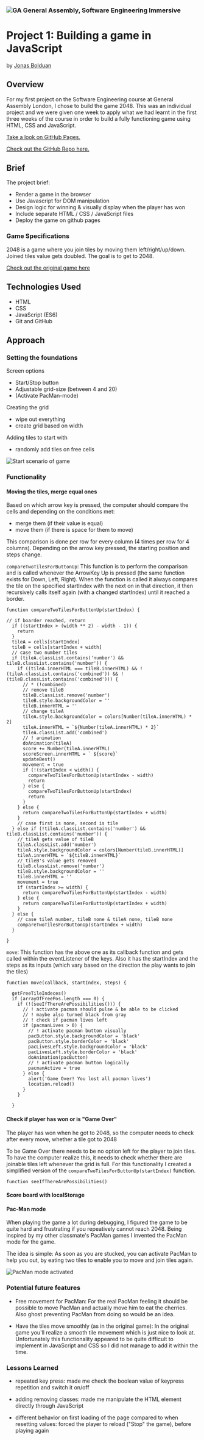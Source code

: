 ### ![GA](https://cloud.githubusercontent.com/assets/40461/8183776/469f976e-1432-11e5-8199-6ac91363302b.png) General Assembly, Software Engineering Immersive
# Project 1: Building a game in JavaScript

by [Jonas Bolduan](https://github.com/jonasbee)

## Overview

For my first project on the Software Engineering course at General Assembly London, I chose to build the game 2048. This was an individual project and we were given one week to apply what we had learnt in the first three weeks of the course in order to build a fully functioning game using HTML, CSS and JavaScript. 

[Take a look on GitHub Pages.](https://jonasbee.github.io/project-1/)

[Check out the GitHub Repo here.](https://github.com/jonasbee/project-1)

## Brief

The project brief:

- Render a game in the browser
- Use Javascript for DOM manipulation
- Design logic for winning & visually display when the player has won
- Include separate HTML / CSS / JavaScript files
- Deploy the game on github pages

### Game Specifications

2048 is a game where you join tiles by moving them left/right/up/down. Joined tiles value gets doubled. The goal is to get to 2048.

[Check out the original game here](https://play2048.co)

## Technologies Used

- HTML
- CSS
- JavaScript (ES6)
- Git and GitHub

## Approach

### Setting the foundations

Screen options
- Start/Stop button
- Adjustable grid-size (between 4 and 20)
- (Activate PacMan-mode)

Creating the grid
- wipe out everything
- create grid based on width

Adding tiles to start with
- randomly add tiles on free cells

<img src="./images/screenshots/start-scenario.png" alt="Start scenario of game">

### Functionality

#### Moving the tiles, merge equal ones

Based on which arrow key is pressed, the computer should compare the cells and depending on the conditions met:
- merge them (if their value is equal)
- move them (if there is space for them to move)

This comparison is done per row for every column (4 times per row for 4 columns). Depending on the arrow key pressed, the starting position and steps change.

`compareTwoTilesForButtonUp`: This function is to perform the comparison and is called whenever the ArrowKey Up is pressed (the same function exists for Down, Left, Right). When the function is called it always compares the tile on the specified startIndex with the next on in that direction, it then recursively calls itself again (with a changed startIndex) until it reached a border.
```
function compareTwoTilesForButtonUp(startIndex) {

// if boarder reached, return
  if ((startIndex > (width ** 2) - width - 1)) {
    return
  }
  tileA = cells[startIndex]
  tileB = cells[startIndex + width]
  // case two number tiles
  if (tileA.classList.contains('number') && tileB.classList.contains('number')) {
    if ((tileA.innerHTML === tileB.innerHTML) && !(tileA.classList.contains('combined')) && !(tileB.classList.contains('combined'))) {
      // * (!combined)
      // remove tileB
      tileB.classList.remove('number')
      tileB.style.backgroundColor = ''
      tileB.innerHTML = ''
      // change tileA
      tileA.style.backgroundColor = colors[Number(tileA.innerHTML) * 2]
      tileA.innerHTML = `${Number(tileA.innerHTML) * 2}`
      tileA.classList.add('combined')
      // ! animation
      doAnimation(tileA)
      score += Number(tileA.innerHTML)
      scoreScreen.innerHTML = ` ${score}`
      updateBest()
      movement = true
      if (!(startIndex < width)) {
        compareTwoTilesForButtonUp(startIndex - width)
        return
      } else {
        compareTwoTilesForButtonUp(startIndex)
        return
      }
    } else {
      return compareTwoTilesForButtonUp(startIndex + width)
    }
    // case first is none, second is tile
  } else if (!tileA.classList.contains('number') && tileB.classList.contains('number')) {
    // tileA gets value of tileB
    tileA.classList.add('number')
    tileA.style.backgroundColor = colors[Number(tileB.innerHTML)]
    tileA.innerHTML = `${tileB.innerHTML}`
    // tileB's value gets removed
    tileB.classList.remove('number')
    tileB.style.backgroundColor = ''
    tileB.innerHTML = ''
    movement = true
    if (startIndex >= width) {
      return compareTwoTilesForButtonUp(startIndex - width)
    } else {
      return compareTwoTilesForButtonUp(startIndex + width)
    }
  } else {
    // case tileA number, tileB none & tileA none, tileB none
    compareTwoTilesForButtonUp(startIndex + width)
  }

}
```
`move`: This function has the above one as its callback function and gets called within the eventListener of the keys. Also it has the startIndex and the steps as its inputs (which vary based on the direction the play wants to join the tiles)
```
function move(callback, startIndex, steps) {

  getFreeTileIndeces()
  if (arrayOfFreePos.length === 0) {
    if (!(seeIfThereArePossibilities())) {
      // ! activate pacman should pulse & be able to be clicked
      // ! maybe also turned black from gray
      // ! check if pacman lives left
      if (pacmanLives > 0) {
        // ! activate pacman button visually
        pacButton.style.backgroundColor = 'black'
        pacButton.style.borderColor = 'black'
        pacLivesLeft.style.backgroundColor = 'black'
        pacLivesLeft.style.borderColor = 'black'
        doAnimation(pacButton)
        // ! activate pacman button logically
        pacmanActive = true
      } else {
        alert('Game Over! You lost all pacman lives')
        location.reload()
      }
    }

  }
```

#### Check if player has won or is "Game Over"

The player has won when he got to 2048, so the computer needs to check after every move, whether a tile got to 2048

To be Game Over there needs to be no option left for the player to join tiles. To have the computer realize this, it needs to check whether there are joinable tiles left whenever the grid is full. For this functionality I created a simplified version of the `compareTwoTilesForButtonUp(startIndex)` function.

````
function seeIfThereArePossibilities()
````


#### Score board with localStorage

#### Pac-Man mode

When playing the game a lot during debugging, I figured the game to be quite hard and frustrating if you repeatively cannot reach 2048. Being inspired by my other classmate's PacMan games I invented the PacMan mode for the game. 

The idea is simple: As soon as you are stucked, you can activate PacMan to help you out, by eating two tiles to enable you to move and join tiles again.

<img src="./images/screenshots/pac-man-mode.png" alt="PacMan mode activated">

### Potential future features

- Free movement for PacMan: For the real PacMan feeling it should be possible to move PacMan and actually move him to eat the cherries. Also ghost preventing PacMan from doing so would be an idea.

- Have the tiles move smoothly (as in the original game): In the original game you'll realize a smooth tile movement which is just nice to look at. Unfortunately this functionality appeared to be quite difficult to implement in JavaScript and CSS so I did not manage to add it within the time.

### Lessons Learned

- repeated key press: made me check the boolean value of keypress repetition and switch it on/off

- adding removing classes: made me manipulate the HTML element directly through JavaScript

- different behavior on first loading of the page compared to when resetting values: forced the player to reload ("Stop" the game), before playing again
